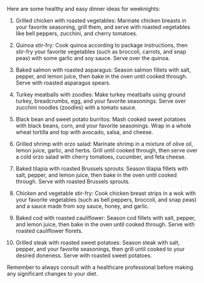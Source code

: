 Here are some healthy and easy dinner ideas for weeknights:

1. Grilled chicken with roasted vegetables: Marinate chicken breasts in your favorite seasoning, grill them, and serve with roasted vegetables like bell peppers, zucchini, and cherry tomatoes.

2. Quinoa stir-fry: Cook quinoa according to package instructions, then stir-fry your favorite vegetables (such as broccoli, carrots, and snap peas) with some garlic and soy sauce. Serve over the quinoa.

3. Baked salmon with roasted asparagus: Season salmon fillets with salt, pepper, and lemon juice, then bake in the oven until cooked through. Serve with roasted asparagus spears.

4. Turkey meatballs with zoodles: Make turkey meatballs using ground turkey, breadcrumbs, egg, and your favorite seasonings. Serve over zucchini noodles (zoodles) with a tomato sauce.

5. Black bean and sweet potato burritos: Mash cooked sweet potatoes with black beans, corn, and your favorite seasonings. Wrap in a whole wheat tortilla and top with avocado, salsa, and cheese.

6. Grilled shrimp with orzo salad: Marinate shrimp in a mixture of olive oil, lemon juice, garlic, and herbs. Grill until cooked through, then serve over a cold orzo salad with cherry tomatoes, cucumber, and feta cheese.

7. Baked tilapia with roasted Brussels sprouts: Season tilapia fillets with salt, pepper, and lemon juice, then bake in the oven until cooked through. Serve with roasted Brussels sprouts.

8. Chicken and vegetable stir-fry: Cook chicken breast strips in a wok with your favorite vegetables (such as bell peppers, broccoli, and snap peas) and a sauce made from soy sauce, honey, and garlic.

9. Baked cod with roasted cauliflower: Season cod fillets with salt, pepper, and lemon juice, then bake in the oven until cooked through. Serve with roasted cauliflower florets.

10. Grilled steak with roasted sweet potatoes: Season steak with salt, pepper, and your favorite seasonings, then grill until cooked to your desired doneness. Serve with roasted sweet potatoes.

Remember to always consult with a healthcare professional before making any significant changes to your diet.
